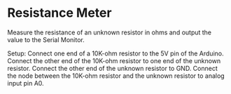# Resistance Meter

Measure the resistance of an unknown resistor in ohms and output the value to the Serial Monitor.

Setup:
Connect one end of a 10K-ohm resistor to the 5V pin of the Arduino.
Connect the other end of the 10K-ohm resistor to one end of the unknown resistor.
Connect the other end of the unknown resistor to GND.
Connect the node between the 10K-ohm resistor and the unknown resistor to analog input pin A0.
